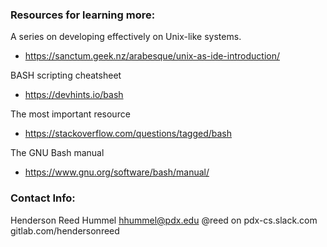 ### Resources for learning more:

A series on developing effectively on Unix-like systems.
* https://sanctum.geek.nz/arabesque/unix-as-ide-introduction/

BASH scripting cheatsheet
* https://devhints.io/bash

The most important resource
* https://stackoverflow.com/questions/tagged/bash

The GNU Bash manual
* https://www.gnu.org/software/bash/manual/

### Contact Info:
Henderson Reed Hummel
hhummel@pdx.edu
@reed on pdx-cs.slack.com
gitlab.com/hendersonreed
